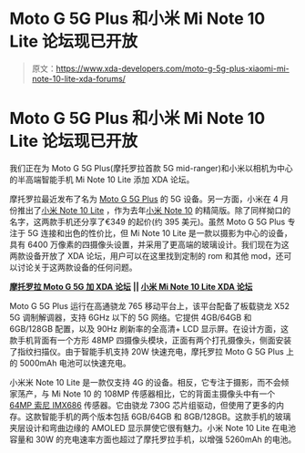 # Moto G 5G Plus 和小米 Mi Note 10 Lite 论坛现已开放

> 原文：<https://www.xda-developers.com/moto-g-5g-plus-xiaomi-mi-note-10-lite-xda-forums/>

# Moto G 5G Plus 和小米 Mi Note 10 Lite 论坛现已开放

我们正在为 Moto G 5G Plus(摩托罗拉首款 5G mid-ranger)和小米以相机为中心的半高端智能手机 Mi Note 10 Lite 添加 XDA 论坛。

摩托罗拉最近发布了名为 [Moto G 5G Plus](https://www.xda-developers.com/moto-g-5g-plus-48mp-quad-cameras-90hz-display/) 的 5G 设备。另一方面，小米在 4 月份推出了[小米 Note 10 Lite](https://www.xda-developers.com/xiaomi-launches-redmi-note-9-globally-alongside-mi-note-10-lite/) ，作为去年[小米 Note 10](https://www.xda-developers.com/xiaomi-mi-note-10-first-impressions-108mp-of-greatness/) 的精简版。除了同样拗口的名字，这两款手机还分享了€349 的起价(约 395 美元)。虽然 Moto G 5G Plus 专注于 5G 连接和出色的性价比，但 Mi Note 10 Lite 是一款以摄影为中心的设备，具有 6400 万像素的四摄像头设置，并采用了更高端的玻璃设计。我们现在为这两款设备开放了 XDA 论坛，用户可以在这里找到定制的 rom 和其他 mod，还可以讨论关于这两款设备的任何问题。

[**摩托罗拉 Moto G 5G 加 XDA 论坛**](https://forum.xda-developers.com/moto-g-5g-plus) **|| [小米 Mi Note 10 Lite XDA 论坛](https://forum.xda-developers.com/mi-note-10-lite)**

Moto G 5G Plus 运行在高通骁龙 765 移动平台上，该平台配备了板载骁龙 X52 5G 调制解调器，支持 6GHz 以下的 5G 网络。它提供 4GB/64GB 和 6GB/128GB 配置，以及 90Hz 刷新率的全高清+ LCD 显示屏。在设计方面，这款手机背面有一个方形 48MP 四摄像头模块，正面有两个打孔摄像头，侧面安装了指纹扫描仪。由于智能手机支持 20W 快速充电，摩托罗拉 Moto G 5G Plus 上的 5000mAh 电池可以快速充电。

小米米 Note 10 Lite 是一款仅支持 4G 的设备。相反，它专注于摄影，而不会倾家荡产，与 Mi Note 10 的 108MP 传感器相比，它的背面主摄像头中有一个 [64MP 索尼 IMX686](https://www.xda-developers.com/sony-teases-imx686-image-sensor-2020-smartphones/) 传感器。它由骁龙 730G 芯片组驱动，但使用了更多的内存。这款智能手机的两个版本包括 6GB/64GB 和 8GB/128GB。这款手机的玻璃夹层设计和弯曲边缘的 AMOLED 显示屏使它很有魅力。小米 Note 10 Lite 在电池容量和 30W 的充电速率方面也超过了摩托罗拉手机，以增强 5260mAh 的电池。